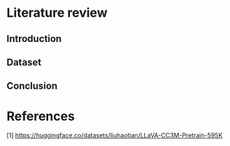 # Literature review
## Introduction

## Dataset

## Conclusion

# References
[1] https://huggingface.co/datasets/liuhaotian/LLaVA-CC3M-Pretrain-595K
